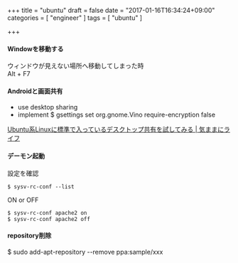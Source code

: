+++
title = "ubuntu"
draft = false
date = "2017-01-16T16:34:24+09:00"
categories = [ "engineer" ]
tags = [ "ubuntu" ]

+++

#### Windowを移動する

ウィンドウが見えない場所へ移動してしまった時  
Alt + F7  

#### Androidと画面共有

- use desktop sharing
- implement $ gsettings set org.gnome.Vino require-encryption false

[Ubuntu系Linuxに標準で入っているデスクトップ共有を試してみる \| 気ままにライフ](http://kimamanilife.com/archives/459)

#### デーモン起動

設定を確認

```
$ sysv-rc-conf --list
```

ON or OFF

```
$ sysv-rc-conf apache2 on
$ sysv-rc-conf apache2 off
```

#### repository削除

$ sudo add-apt-repository --remove ppa:sample/xxx
